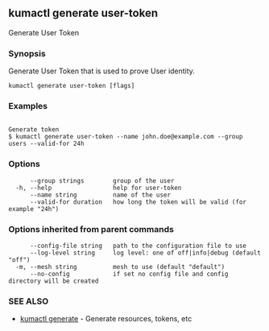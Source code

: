 ## kumactl generate user-token

Generate User Token

### Synopsis

Generate User Token that is used to prove User identity.

```
kumactl generate user-token [flags]
```

### Examples

```

Generate token
$ kumactl generate user-token --name john.doe@example.com --group users --valid-for 24h

```

### Options

```
      --group strings        group of the user
  -h, --help                 help for user-token
      --name string          name of the user
      --valid-for duration   how long the token will be valid (for example "24h")
```

### Options inherited from parent commands

```
      --config-file string   path to the configuration file to use
      --log-level string     log level: one of off|info|debug (default "off")
  -m, --mesh string          mesh to use (default "default")
      --no-config            if set no config file and config directory will be created
```

### SEE ALSO

* [kumactl generate](kumactl_generate.md)	 - Generate resources, tokens, etc

